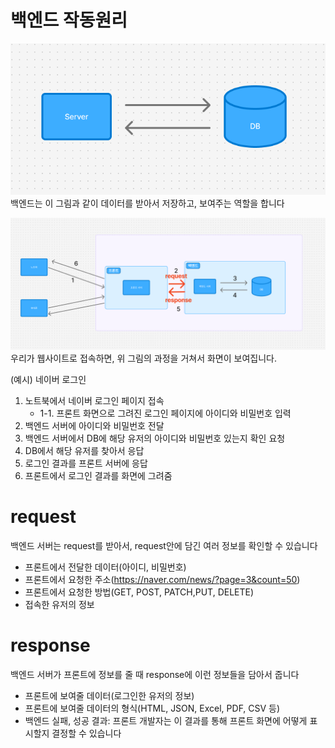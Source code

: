 # 백엔드 작동원리

![백엔드 작동원리](./images/structure.png)    
백엔드는 이 그림과 같이 데이터를 받아서 저장하고, 보여주는 역할을 합니다  

![웹 작동 원리](./images/web.png)    
우리가 웹사이트로 접속하면, 위 그림의 과정을 거쳐서 화면이 보여집니다.  

(예시) 네이버 로그인
1. 노트북에서 네이버 로그인 페이지 접속
    - 1-1. 프론트 화면으로 그려진 로그인 페이지에 아이디와 비밀번호 입력
2. 백엔드 서버에 아이디와 비밀번호 전달
3. 백엔드 서버에서 DB에 해당 유저의 아이디와 비밀번호 있는지 확인 요청
4. DB에서 해당 유저를 찾아서 응답
5. 로그인 결과를 프론트 서버에 응답
6. 프론트에서 로그인 결과를 화면에 그려줌

# request
백엔드 서버는 request를 받아서, request안에 담긴 여러 정보를 확인할 수 있습니다
- 프론트에서 전달한 데이터(아이디, 비밀번호)
- 프론트에서 요청한 주소(https://naver.com/news/?page=3&count=50)
- 프론트에서 요청한 방법(GET, POST, PATCH,PUT, DELETE)
- 접속한 유저의 정보

# response
백엔드 서버가 프론트에 정보를 줄 때 response에 이런 정보들을 담아서 줍니다
- 프론트에 보여줄 데이터(로그인한 유저의 정보)
- 프론트에 보여줄 데이터의 형식(HTML, JSON, Excel, PDF, CSV 등)
- 백엔드 실패, 성공 결과: 프론트 개발자는 이 결과를 통해 프론트 화면에 어떻게 표시할지 결정할 수 있습니다
